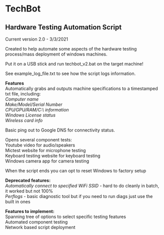 # TechBot
## Hardware Testing Automation Script 
Current version 2.0 - 3/3/2021

Created to help automate some aspects of the hardware testing process/mass deployment of windows machines. 

Put it on a USB stick and run techbot_v2.bat on the target machine!

See example_log_file.txt to see how the script logs information. 

**Features**  
Automatically grabs and outputs machine specifications to a timestamped txt file, including:  
*Computer name  
Make/Model/Serial Number  
CPU/GPU/RAM/C:\ information  
Windows License status   
Wireless card info*  

Basic ping out to Google DNS for connectivity status. 

Opens several component tests:  
Youtube video for audio/speakers  
Mictest website for microphone testing  
Keyboard testing website for keyboard testing  
Windows camera app for camera testing 

When the script ends you can opt to reset Windows to factory setup
  
**Deprecated features:**  
*Automatically connect to specified WiFi SSID* - hard to do cleanly in batch, it worked but not 100%  
*Perflogs* - basic diagnostic tool but if you need to run diags just use the built in ones 
  
**Features to implement:**  
Spanning tree of options to select specific testing features  
Automated component testing  
Network based script deployment  
